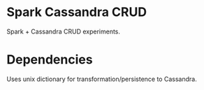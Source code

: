 # Spark Cassandra CRUD
Spark + Cassandra CRUD experiments.


# Dependencies
Uses unix dictionary for transformation/persistence to Cassandra.

